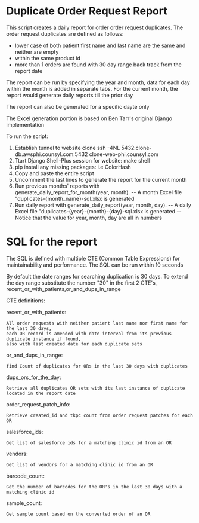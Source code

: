 # Duplicate Order Request Report


This script creates a daily report for order order request duplicates. The order request duplicates
are defined as follows:
  - lower case of both patient first name and last name are the same and neither are empty
  - within the same product id
  - more than 1 orders are found with 30 day range back track from the report date

The report can be run by specifying the year and month, data for each day within the month is added in separate tabs.
For the current month, the report would generate daily reports till the prior day

The report can also be generated for a specific dayte only

The Excel generation portion is based on Ben Tarr's original Django implementation

To run the script:
1. Establish tunnel to website clone
   ssh -4NL 5432:clone-db.awsphi.counsyl.com:5432 clone-web-phi.counsyl.com
2. Ttart Django Shell-Plus session for website: make shell
3. pip install any missing packages: i.e ColorHash
4. Copy and paste the entire script
5. Uncomment the last lines to generate the report for the current month
6. Run previous months' reports with generate_daily_report_for_month(year, month).
   -- A month Excel file "duplicates-{month_name}-sql.xlsx is generated
7. Run daily report with generate_daily_report(year, month, day).
   -- A daily Excel file "duplicates-{year}-{month}-{day}-sql.xlsx is generated
   -- Notice that the value for year, month, day are all in numbers


# SQL for the report

The SQL is defined with multiple CTE (Common Table Expressions) for maintainability
and performance. The SQL can be run within 10 seconds

By default the date ranges for searching duplication is 30 days. To extend the day range
substitute the number "30" in the first 2 CTE's, recent_or_with_patients,or_and_dups_in_range

CTE definitions:

recent_or_with_patients:

    All order requests with neither patient last name nor first name for the last 30 days,
    each OR record is amended with date interval from its previous duplicate instance if found,
    also with last created date for each duplicate sets
    
or_and_dups_in_range:

    find Count of duplicates for ORs in the last 30 days with duplicates
    
dups_ors_for_the_day:

    Retrieve all duplicates OR sets with its last instance of duplicate located in the report date
    
order_request_patch_info:

    Retrieve created_id and tkpc count from order request patches for each OR
    
salesforce_ids:

    Get list of salesforce ids for a matching clinic id from an OR
    
vendors:

    Get list of vendors for a matching clinic id from an OR
    
barcode_count:

    Get the number of barcodes for the OR's in the last 30 days with a matching clinic id
    
sample_count:

    Get sample count based on the converted order of an OR


